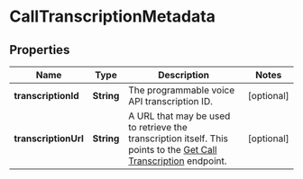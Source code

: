 

# CallTranscriptionMetadata


## Properties

| Name | Type | Description | Notes |
|------------ | ------------- | ------------- | -------------|
|**transcriptionId** | **String** | The programmable voice API transcription ID. |  [optional] |
|**transcriptionUrl** | **String** | A URL that may be used to retrieve the transcription itself. This points to the [Get Call Transcription](/apis/voice/#operation/getCallTranscription) endpoint. |  [optional] |



